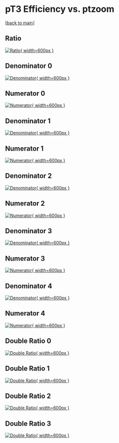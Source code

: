 # pT3 Efficiency vs. ptzoom

[[back to main](./)]



## Ratio

[![Ratio](../mtv/var/pT3_xtr_13_-1_eff_ptzoom.png){ width=600px }](../mtv/var/pT3_xtr_13_-1_eff_ptzoom.pdf)

## Denominator 0

[![Denominator](../mtv/den/pT3_xtr_13_-1_eff_ptzoom_den0.png){ width=600px }](../mtv/den/pT3_xtr_13_-1_eff_ptzoom_den0.pdf)

## Numerator 0

[![Numerator](../mtv/num/pT3_xtr_13_-1_eff_ptzoom_num0.png){ width=600px }](../mtv/num/pT3_xtr_13_-1_eff_ptzoom_num0.pdf)

## Denominator 1

[![Denominator](../mtv/den/pT3_xtr_13_-1_eff_ptzoom_den1.png){ width=600px }](../mtv/den/pT3_xtr_13_-1_eff_ptzoom_den1.pdf)

## Numerator 1

[![Numerator](../mtv/num/pT3_xtr_13_-1_eff_ptzoom_num1.png){ width=600px }](../mtv/num/pT3_xtr_13_-1_eff_ptzoom_num1.pdf)

## Denominator 2

[![Denominator](../mtv/den/pT3_xtr_13_-1_eff_ptzoom_den2.png){ width=600px }](../mtv/den/pT3_xtr_13_-1_eff_ptzoom_den2.pdf)

## Numerator 2

[![Numerator](../mtv/num/pT3_xtr_13_-1_eff_ptzoom_num2.png){ width=600px }](../mtv/num/pT3_xtr_13_-1_eff_ptzoom_num2.pdf)

## Denominator 3

[![Denominator](../mtv/den/pT3_xtr_13_-1_eff_ptzoom_den3.png){ width=600px }](../mtv/den/pT3_xtr_13_-1_eff_ptzoom_den3.pdf)

## Numerator 3

[![Numerator](../mtv/num/pT3_xtr_13_-1_eff_ptzoom_num3.png){ width=600px }](../mtv/num/pT3_xtr_13_-1_eff_ptzoom_num3.pdf)

## Denominator 4

[![Denominator](../mtv/den/pT3_xtr_13_-1_eff_ptzoom_den4.png){ width=600px }](../mtv/den/pT3_xtr_13_-1_eff_ptzoom_den4.pdf)

## Numerator 4

[![Numerator](../mtv/num/pT3_xtr_13_-1_eff_ptzoom_num4.png){ width=600px }](../mtv/num/pT3_xtr_13_-1_eff_ptzoom_num4.pdf)

## Double Ratio 0

[![Double Ratio](../mtv/ratio/pT3_xtr_13_-1_eff_ptzoom_ratio0.png){ width=600px }](../mtv/ratio/pT3_xtr_13_-1_eff_ptzoom_ratio0.pdf)

## Double Ratio 1

[![Double Ratio](../mtv/ratio/pT3_xtr_13_-1_eff_ptzoom_ratio1.png){ width=600px }](../mtv/ratio/pT3_xtr_13_-1_eff_ptzoom_ratio1.pdf)

## Double Ratio 2

[![Double Ratio](../mtv/ratio/pT3_xtr_13_-1_eff_ptzoom_ratio2.png){ width=600px }](../mtv/ratio/pT3_xtr_13_-1_eff_ptzoom_ratio2.pdf)

## Double Ratio 3

[![Double Ratio](../mtv/ratio/pT3_xtr_13_-1_eff_ptzoom_ratio3.png){ width=600px }](../mtv/ratio/pT3_xtr_13_-1_eff_ptzoom_ratio3.pdf)

